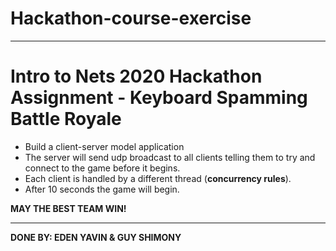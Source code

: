 # Hackathon-course-exercise

*****************************


# Intro to Nets 2020 Hackathon Assignment - Keyboard Spamming Battle Royale

  * Build a client-server model application
  * The server will send udp broadcast to all clients telling them to try and connect to the game before it begins.
  * Each client is handled by a different thread (__concurrency rules__).
  * After 10 seconds the game will begin. 

__MAY THE BEST TEAM WIN!__


*************************

__DONE BY: EDEN YAVIN & GUY SHIMONY__
